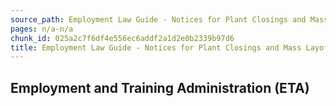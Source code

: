 ```yaml
---
source_path: Employment Law Guide - Notices for Plant Closings and Mass Layoffs.md
pages: n/a-n/a
chunk_id: 025a2c7f6df4e556ec6addf2a1d2e0b2339b97d6
title: Employment Law Guide - Notices for Plant Closings and Mass Layoffs
---
```

## Employment and Training Administration (ETA)
